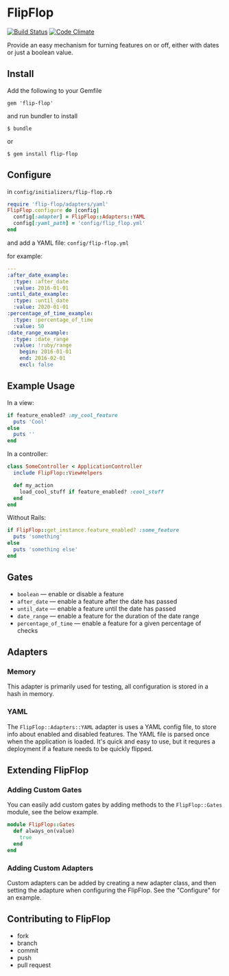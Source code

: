 FlipFlop
========

[![Build Status](https://travis-ci.org/bkulyk/flip-flop.svg?branch=master)](https://travis-ci.org/bkulyk/flip-flop)
[![Code Climate](https://codeclimate.com/github/bkulyk/flip-flop/badges/gpa.svg)](https://codeclimate.com/github/bkulyk/flip-flop)

Provide an easy mechanism for turning features on or off, either with dates or just
a boolean value.

Install
-------

Add the following to your Gemfile

    gem 'flip-flop'

and run bundler to install

    $ bundle

or

    $ gem install flip-flop


Configure
---------

in `config/initializers/flip-flop.rb`

```ruby
require 'flip-flop/adapters/yaml'
FlipFlop.configure do |config|
  config[:adapter] = FlipFlop::Adapters::YAML
  config[:yaml_path] = 'config/flip_flop.yml'
end
```

and add a YAML file: `config/flip-flop.yml`

for example:

```yaml
---
:after_date_example:
  :type: :after_date
  :value: 2016-01-01
:until_date_example:
  :type: :until_date
  :value: 2020-01-01
:percentage_of_time_example:
  :type: :percentage_of_time
  :value: 50
:date_range_example:
  :type: :date_range
  :value: !ruby/range
    begin: 2016-01-01
    end: 2016-02-01
    excl: false
```

Example Usage
-------------

In a view:

```ruby
if feature_enabled? :my_cool_feature
  puts 'Cool'
else
  puts ''
end

```

In a controller:

```ruby
class SomeController < ApplicationController
  include FlipFlop::ViewHelpers

  def my_action
    load_cool_stuff if feature_enabled? :cool_stuff
  end
end
```

Without Rails:

```ruby
if FlipFlop::get_instance.feature_enabled? :some_feature
  puts 'something'
else
  puts 'something else'
end
```

Gates
-----

* `boolean` &mdash; enable or disable a feature
* `after_date` &mdash; enable a feature after the date has passed
* `until_date` &mdash; enable a feature until the date has passed
* `date_range` &mdash; enable a feature for the duration of the date range
* `percentage_of_time` &mdash; enable a feature for a given percentage of checks

Adapters
--------

### Memory

This adapter is primarily used for testing, all configuration is stored in a
hash in memory.

### YAML

The `FlipFlop::Adapters::YAML` adapter is uses a YAML config file, to store info
about enabled and disabled features. The YAML file is parsed once when the application is
loaded. It's quick and easy to use, but it requres a deployment if a feature needs
to be quickly flipped.


Extending FlipFlop
------------------

### Adding Custom Gates

You can easily add custom gates by adding methods to the `FlipFlop::Gates` module,
see the below example.

```ruby
module FlipFlop::Gates
  def always_on(value)
    true
  end
end
```

### Adding Custom Adapters

Custom adapters can be added by creating a new adapter class, and then setting the
adapture when configuring the FlipFlop. See the "Configure" for an example.

Contributing to FlipFlop
------------------------

* fork
* branch
* commit
* push
* pull request